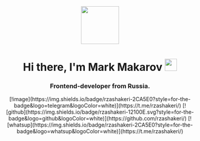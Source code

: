 <div id="header" align="center">
  <img src="https://media.tenor.com/09uldTF_OnIAAAAd/squirrel-dancing-squirrel.gif" width="100"/>
  <h1 align="center">Hi there, I'm Mark Makarov 
<img src="https://github.com/blackcater/blackcater/raw/main/images/Hi.gif" height="32"/></h1>
<h3 align="center">Frontend-developer from Russia.</h3>
  <div id="badges">
    [!image](https://img.shields.io/badge/rzashakeri-2CA5E0?style=for-the-badge&logo=telegram&logoColor=white)](https://t.me/rzashakeri/)
  [![github](https://img.shields.io/badge/rzashakeri-12100E.svg?style=for-the-badge&logo=github&logoColor=white)](https://github.com/rzashakeri/)
[![whatsup](https://img.shields.io/badge/rzashakeri-2CA5E0?style=for-the-badge&logo=whatsup&logoColor=white)](https://t.me/rzashakeri/)
</div>
</div>
